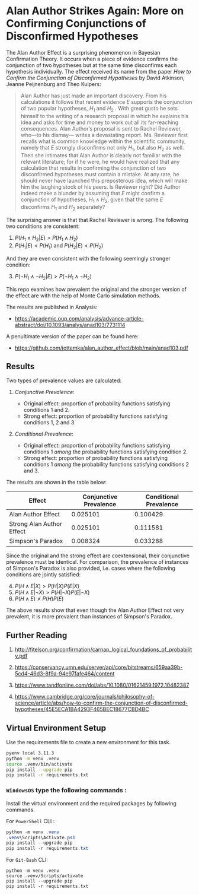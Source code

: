 # Alan Author Strikes Again: More on Confirming Conjunctions of Disconfirmed Hypotheses

The Alan Author Effect is a surprising phenomenon in Bayesian Confirmation Theory. It occurs when a piece of evidence confirms the conjunction of two hypotheses but at the same time disconfirms each hypothesis individually. The effect received its name from the paper *How to Confirm the Conjunction of Disconfirmed Hypotheses* by David Atkinson, Jeanne Peijnenburg and Theo Kuipers:

> Alan Author has just made an important discovery. From
  his calculations it follows that recent evidence $E$ supports the conjunction of two popular hypotheses, $H_1$ and $H_2$ . With great gusto he sets himself to the writing of a research proposal in which he explains his idea and asks for time and money to work out all its far-reaching consequences. Alan Author’s proposal is sent to Rachel Reviewer, who—to his dismay— writes a devastating report. Ms. Reviewer first recalls what is common knowledge within the scientific community, namely that $E$ strongly disconfirms not only $H_1$, but also $H_2$ as well. Then she intimates that Alan Author is clearly not familiar with the relevant literature; for if he were,  he would have realized that any calculation that results in confirming the conjunction of two disconfirmed hypotheses must contain a mistake. At any rate, he should never have launched this preposterous idea, which  will make him the laughing stock of his peers. Is Reviewer right? Did Author indeed make a blunder by assuming that $E$ might confirm a conjunction of hypotheses, $H_1\land H_2$, given that the same $E$ disconfirms $H_1$ and $H_2$ separately?

The surprising answer is that that Rachel Reviewer is wrong. The following two conditions are consistent:

1. $P(H_1\land H_2|E)>P(H_1\land H_2)$
1. $P(H_1|E)<P(H_1)$ and $P(H_2|E)<P(H_2)$

And they are even consistent with the following seemingly stronger condition:

3. $P(\neg H_1\land \neg H_2|E)>P(\neg H_1\land \neg H_2)$

This repo examines how prevalent the original and the stronger version of the effect are with the help of Monte Carlo simulation methods.

The results are published in Analysis:
 - https://academic.oup.com/analysis/advance-article-abstract/doi/10.1093/analys/anad103/7731114

A penultimate version of the paper can be found here:

- https://github.com/jottemka/alan_author_effect/blob/main/anad103.pdf

## Results

Two types of prevalence values are calculated:

1. *Conjunctive Prevalence*:
    - Original effect: proportion of probability functions satisfying conditions 1 and 2.
    - Strong effect: proportion of probability functions satisfying conditions 1, 2 and 3.

1. *Conditional Prevalence*:
    - Original effect: proportion of probability functions satisfying conditions 1 *among* the probability functions satisfying condition 2.
    -  Strong effect: proportion of probability functions satisfying conditions 1 *among* the probability functions satisfying conditions 2 and 3.

The results are shown in the table below:

<table id="T_74a50">
  <thead>
    <tr>
      <th id="T_74a50_level0_col0" class="col_heading level0 col0" >Effect</th>
      <th id="T_74a50_level0_col1" class="col_heading level0 col1" >Conjunctive Prevalence</th>
      <th id="T_74a50_level0_col2" class="col_heading level0 col2" >Conditional Prevalence</th>
    </tr>
  </thead>
  <tbody>
    <tr>
      <td id="T_74a50_row0_col0" class="data row0 col0" >Alan Author Effect</td>
      <td id="T_74a50_row0_col1" class="data row0 col1" >0.025101</td>
      <td id="T_74a50_row0_col2" class="data row0 col2" >0.100429</td>
    </tr>
    <tr>
      <td id="T_74a50_row1_col0" class="data row1 col0" >Strong Alan Author Effect</td>
      <td id="T_74a50_row1_col1" class="data row1 col1" >0.025101</td>
      <td id="T_74a50_row1_col2" class="data row1 col2" >0.111581</td>
    </tr>
    <tr>
      <td id="T_74a50_row2_col0" class="data row2 col0" >Simpson's Paradox</td>
      <td id="T_74a50_row2_col1" class="data row2 col1" >0.008324</td>
      <td id="T_74a50_row2_col2" class="data row2 col2" >0.033288</td>
    </tr>
  </tbody>
</table>

Since the original and the strong effect are coextensional, their conjunctive prevalence must be identical. For comparison, the prevalence of instances of Simpson's Paradox is also provided, i.e. cases where the following conditions are jointly satisfied:

4. $P(H\land E|X)>P(H|X)P(E|X)$
4. $P(H\land E|\neg X)>P(H|\neg X)P(E|\neg X)$
4. $P(H\land E)\ngtr P(H)P(E)$

The above results show that even though the Alan Author Effect not very prevalent, it is more prevalent than instances of Simpson's Paradox.

## Further Reading

1. http://fitelson.org/confirmation/carnap_logical_foundations_of_probability.pdf

1. https://conservancy.umn.edu/server/api/core/bitstreams/659aa39b-5cd4-46d3-8f9a-94e97fafe464/content

1. https://www.tandfonline.com/doi/abs/10.1080/01621459.1972.10482387

1. https://www.cambridge.org/core/journals/philosophy-of-science/article/abs/how-to-confirm-the-conjunction-of-disconfirmed-hypotheses/45E5ECA1BA4293F465BEC18677CBD4BC

## Virtual Environment Setup

Use the requirements file to create a new environment for this task. 

```Bash
pyenv local 3.11.3
python -m venv .venv
source .venv/bin/activate
pip install --upgrade pip
pip install -r requirements.txt
```

### **`WindowsOS`** type the following commands :

Install the virtual environment and the required packages by following commands.

For `PowerShell` CLI :

```PowerShell
python -m venv .venv
.venv\Scripts\Activate.ps1
pip install --upgrade pip
pip install -r requirements.txt
```

For `Git-Bash` CLI:

```
python -m venv .venv
source .venv/Scripts/activate
pip install --upgrade pip
pip install -r requirements.txt
```
